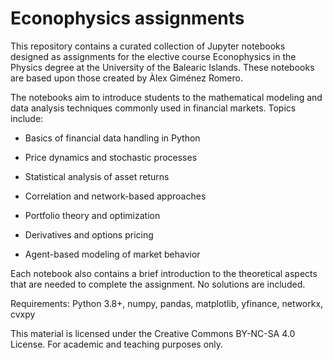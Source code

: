 # Econophysics assignments

This repository contains a curated collection of Jupyter notebooks designed as assignments for the elective course Econophysics in the Physics degree at the University of the Balearic Islands. These notebooks are based upon those created by Àlex Giménez Romero.

The notebooks aim to introduce students to the mathematical modeling and data analysis techniques commonly used in financial markets. Topics include:

- Basics of financial data handling in Python

- Price dynamics and stochastic processes

- Statistical analysis of asset returns

- Correlation and network-based approaches

- Portfolio theory and optimization

- Derivatives and options pricing

- Agent-based modeling of market behavior

Each notebook also contains a brief introduction to the theoretical aspects that are needed to complete the assignment. No solutions are included.


Requirements: Python 3.8+, numpy, pandas, matplotlib, yfinance, networkx, cvxpy


This material is licensed under the Creative Commons BY-NC-SA 4.0 License. For academic and teaching purposes only.

